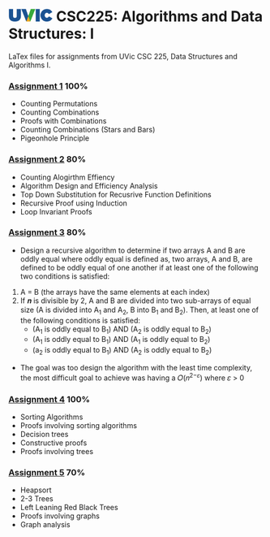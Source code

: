 # <img src="https://github.com/Dryd33n/Dryd33n/blob/main/logos/uvic.png" height="25"> CSC225: Algorithms and Data Structures: I
LaTex files for assignments from UVic CSC 225, Data Structures and Algorithms I. 

### [Assignment 1](Assignments/Assignment%201/Assignment1_Solution.pdf) 100%
- Counting Permutations
- Counting Combinations
- Proofs with Combinations
- Counting Combinations (Stars and Bars)
- Pigeonhole Principle

### [Assignment 2](Assignments/Assignment%202/Assignment2_Solution.pdf) 80%
- Counting Alogirthm Effiency
- Algorithm Design and Efficiency Analysis
- Top Down Substitution for Recusrive Function Definitions
- Recursive Proof using Induction
- Loop Invariant Proofs


### [Assignment 3](https://github.com/Dryd33n/uvic-csc-225/tree/main/Assignments/Assignment%203/src) 80%
- Design a recursive algorithm to determine if two arrays A and B are oddly equal where oddly equal is defined as, two arrays, A and B, are defined to be oddly equal of one another if at least one of the following two conditions is satisfied:
1. A = B (the arrays have the same elements at each index)
2. If 𝒏 is divisible by 2, A and B are divided into two sub-arrays of equal size (A is divided into A<sub>1</sub> and A<sub>2</sub>, B into B<sub>1</sub> and B<sub>2</sub>). Then, at least one of the following conditions is satisfied:
   - (A<sub>1</sub> is oddly equal to B<sub>1</sub>) AND (A<sub>2</sub> is oddly equal to B<sub>2</sub>)
   - (A<sub>1</sub> is oddly equal to B<sub>1</sub>) AND (A<sub>1</sub> is oddly equal to B<sub>2</sub>)
   - (a<sub>2</sub> is oddly equal to B<sub>1</sub>) AND (A<sub>2</sub> is oddly equal to B<sub>2</sub>)

- The goal was too design the algorithm with the least time complexity, the most difficult goal to achieve was having a 𝑂(𝑛<sup>2−𝜀</sup>) where 𝜀 > 0

### [Assignment 4](https://github.com/Dryd33n/uvic-csc-225/blob/main/Assignments/Assignment%204/Assignment4.pdf) 100%
- Sorting Algorithms
- Proofs involving sorting algorithms
- Decision trees
- Constructive proofs
- Proofs involving trees

### [Assignment 5](https://github.com/Dryd33n/uvic-csc-225/blob/main/Assignments/Assignment%205/Assignment5.pdf) 70%
- Heapsort
- 2-3 Trees
- Left Leaning Red Black Trees
- Proofs involving graphs
- Graph analysis
